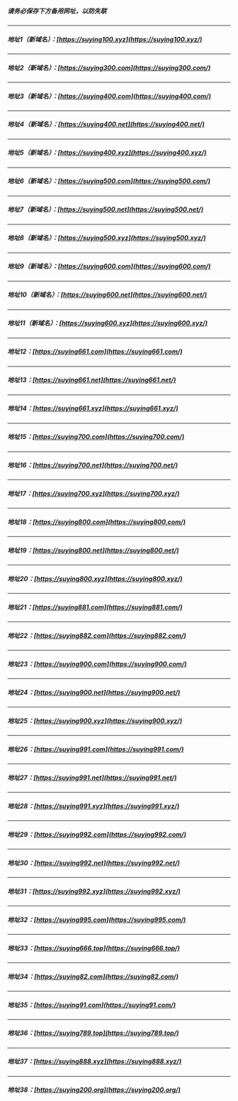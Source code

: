 ##### 请务必保存下方备用网址，以防失联

------

##### 地址1（新域名）：[https://suying100.xyz](https://suying100.xyz/)

------

##### 地址2（新域名）：[https://suying300.com](https://suying300.com/)

------

##### 地址3（新域名）：[https://suying400.com](https://suying400.com/)

------

##### 地址4（新域名）：[https://suying400.net](https://suying400.net/)

------

##### 地址5（新域名）：[https://suying400.xyz](https://suying400.xyz/)

------

##### 地址6（新域名）：[https://suying500.com](https://suying500.com/)

------

##### 地址7（新域名）：[https://suying500.net](https://suying500.net/)

------

##### 地址8（新域名）：[https://suying500.xyz](https://suying500.xyz/)

------

##### 地址9（新域名）：[https://suying600.com](https://suying600.com/)

------

##### 地址10（新域名）：[https://suying600.net](https://suying600.net/)

------

##### 地址11（新域名）：[https://suying600.xyz](https://suying600.xyz/)

------

##### 地址12：[https://suying661.com](https://suying661.com/)

------

##### 地址13：[https://suying661.net](https://suying661.net/)

------

##### 地址14：[https://suying661.xyz](https://suying661.xyz/)

------

##### 地址15：[https://suying700.com](https://suying700.com/)

------

##### 地址16：[https://suying700.net](https://suying700.net/)

------

##### 地址17：[https://suying700.xyz](https://suying700.xyz/)

------

##### 地址18：[https://suying800.com](https://suying800.com/)

------

##### 地址19：[https://suying800.net](https://suying800.net/)

------

##### 地址20：[https://suying800.xyz](https://suying800.xyz/)

------

##### 地址21：[https://suying881.com](https://suying881.com/)

------

##### 地址22：[https://suying882.com](https://suying882.com/)

------

##### 地址23：[https://suying900.com](https://suying900.com/)

------

##### 地址24：[https://suying900.net](https://suying900.net/)

------

##### 地址25：[https://suying900.xyz](https://suying900.xyz/)

------

##### 地址26：[https://suying991.com](https://suying991.com/)

------

##### 地址27：[https://suying991.net](https://suying991.net/)

------

##### 地址28：[https://suying991.xyz](https://suying991.xyz/)

------

##### 地址29：[https://suying992.com](https://suying992.com/)

------

##### 地址30：[https://suying992.net](https://suying992.net/)

------

##### 地址31：[https://suying992.xyz](https://suying992.xyz/)

------

##### 地址32：[https://suying995.com](https://suying995.com/)

------

##### 地址33：[https://suying666.top](https://suying666.top/)

------

##### 地址34：[https://suying82.com](https://suying82.com/)

------

##### 地址35：[https://suying91.com](https://suying91.com/)

------

##### 地址36：[https://suying789.top](https://suying789.top/)

------

##### 地址37：[https://suying888.xyz](https://suying888.xyz/)

------

##### 地址38：[https://suying200.org](https://suying200.org/)
